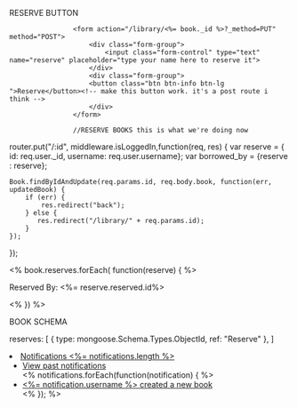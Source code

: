 RESERVE BUTTON


<!--<a href="/library/<%= book._id %>/reserve" class="btn btn-info">Reserve this Book</a>  <!-- make this button work. it's a put route i think -->
                    
                    <form action="/library/<%= book._id %>?_method=PUT" method="POST">
                        <div class="form-group">
                            <input class="form-control" type="text" name="reserve" placeholder="type your name here to reserve it">
                        </div>
                        <div class="form-group">
                        <button class="btn btn-info btn-lg ">Reserve</button><!-- make this button work. it's a post route i think -->
                        </div>  
                    </form>
                    
                    //RESERVE BOOKS this is what we're doing now
router.put("/:id", middleware.isLoggedIn,function(req, res) {
    var reserve = { id: req.user._id, username: req.user.username};
    var borrowed_by = {reserve : reserve};
            
    Book.findByIdAndUpdate(req.params.id, req.body.book, function(err, updatedBook) {
        if (err) {
            res.redirect("back");
        } else {
           res.redirect("/library/" + req.params.id);
        }
    });
});

<% book.reserves.forEach( function(reserve) { %>
                    <p class="text-center">Reserved By: <%= reserve.reserved.id%></p>
                    <% }) %>
                    
                    
                    
BOOK SCHEMA

 reserves: [
        {
            type: mongoose.Schema.Types.ObjectId,
            ref: "Reserve" 
        },
        ]
        
        
        
 <li class="dropdown">
                          <a href="#" class="dropdown-toggle" data-toggle="dropdown" role="button" aria-haspopup="true" aria-expanded="false">Notifications <span class="badge"><%= notifications.length %></span></a>
                          <ul class="dropdown-menu">
                            <li>
                                <a href="/notifications">View past notifications</a>
                            </li>
                            <% notifications.forEach(function(notification) { %>                          
                                <li>
                                    <a href="/notifications/<%= notification.id %>">
                                        <%= notification.username %> created a new book
                                    </a>
                                </li>
                            <% }); %>
                          </ul>
                        </li>